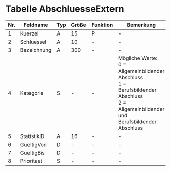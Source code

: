# Tabelle AbschluesseExtern



Nr.|Feldname|Typ|Größe|Funktion|Bemerkung
---|---|---|---|---|---
1|Kuerzel|A|15|P|-
2|Schluessel|A|10|-|-
3|Bezeichnung|A|300|-|-
4|Kategorie|S|-|-|Mögliche Werte:  <br/>0 = Allgemeinbildender Abschluss <br/>1 = Berufsbildender Abschluss <br/>2 = Allgemeinbildender und Berufsbildender Abschluss
5|StatistikID|A|16|-|-
6|GueltigVon|D|-|-|-
7|GueltigBis|D|-|-|-
8|Prioritaet|S|-|-|-

